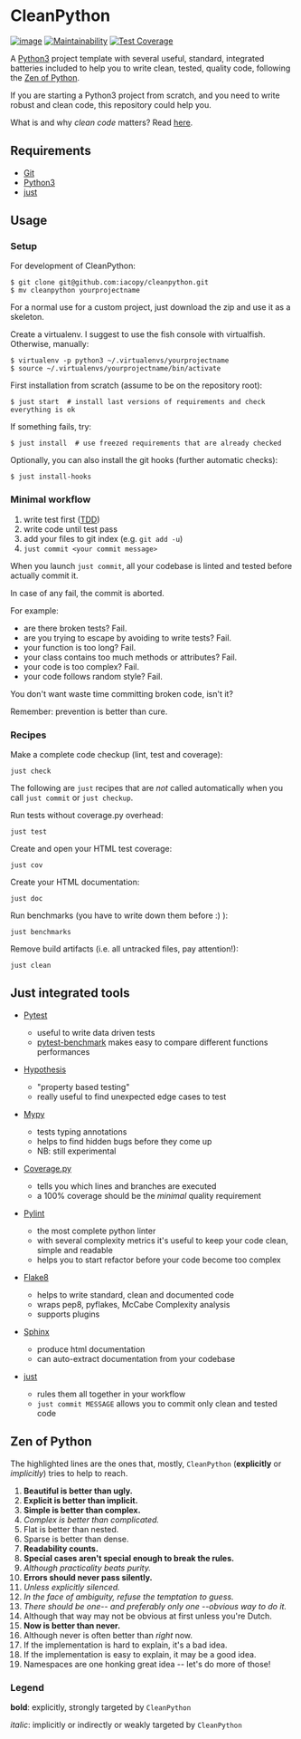 CleanPython
===========

[![image](https://travis-ci.org/iacopy/cleanpython.svg?branch=master)](https://travis-ci.org/iacopy/cleanpython)
[![Maintainability](https://api.codeclimate.com/v1/badges/142fbb415a2d6f66b804/maintainability)](https://codeclimate.com/github/iacopy/cleanpython/maintainability)
[![Test Coverage](https://api.codeclimate.com/v1/badges/142fbb415a2d6f66b804/test_coverage)](https://codeclimate.com/github/iacopy/cleanpython/test_coverage)

A [Python3](https://docs.python.org/3/) project template with several
useful, standard, integrated batteries included to help you to write
clean, tested, quality code, following the [Zen of
Python](#zen-of-python).

If you are starting a Python3 project from scratch, and you need to
write robust and clean code, this repository could help you.

What is and why *clean code* matters? Read
[here](https://www.butterfly.com.au/blog/website-development/clean-high-quality-code-a-guide-on-how-to-become-a-better-programmer).

Requirements
------------

- [Git](https://git-scm.com)
- [Python3](https://docs.python.org/3/)
- [just](https://github.com/casey/just)

Usage
-----

### Setup

For development of CleanPython:

    $ git clone git@github.com:iacopy/cleanpython.git
    $ mv cleanpython yourprojectname

For a normal use for a custom project, just download the zip and use it
as a skeleton.

Create a virtualenv. I suggest to use the fish console with virtualfish.
Otherwise, manually:

    $ virtualenv -p python3 ~/.virtualenvs/yourprojectname
    $ source ~/.virtualenvs/yourprojectname/bin/activate

First installation from scratch (assume to be on the repository root):

    $ just start  # install last versions of requirements and check everything is ok

If something fails, try:

    $ just install  # use freezed requirements that are already checked

Optionally, you can also install the git hooks (further automatic
checks):

    $ just install-hooks

### Minimal workflow

1. write test first
    ([TDD](https://en.wikipedia.org/wiki/Test-driven_development))
2. write code until test pass
3. add your files to git index (e.g. `git add -u`)
4. `just commit <your commit message>`

When you launch `just commit`, all your codebase is linted and tested
before actually commit it.

In case of any fail, the commit is aborted.

For example:

- are there broken tests? Fail.
- are you trying to escape by avoiding to write tests? Fail.
- your function is too long? Fail.
- your class contains too much methods or attributes? Fail.
- your code is too complex? Fail.
- your code follows random style? Fail.

You don\'t want waste time committing broken code, isn\'t it?

Remember: prevention is better than cure.

### Recipes

Make a complete code checkup (lint, test and coverage):

    just check

The following are `just` recipes that are *not* called automatically
when you call `just commit` or `just checkup`.

Run tests without coverage.py overhead:

    just test

Create and open your HTML test coverage:

    just cov

Create your HTML documentation:

    just doc

Run benchmarks (you have to write down them before :) ):

    just benchmarks

Remove build artifacts (i.e. all untracked files, pay attention!):

    just clean

Just integrated tools
---------------------

- [Pytest](https://docs.pytest.org)
  - useful to write data driven tests
  - [pytest-benchmark](http://pytest-benchmark.readthedocs.io/en/latest/) makes easy to compare different functions performances
- [Hypothesis](https://hypothesis.readthedocs.io)
  - \"property based testing\"
  - really useful to find unexpected edge cases to test

- [Mypy](http://mypy.readthedocs.io)
  - tests typing annotations
  - helps to find hidden bugs before they come up
  - NB: still experimental

- [Coverage.py](http://coverage.readthedocs.io)
  - tells you which lines and branches are executed
  - a 100% coverage should be the *minimal* quality requirement

- [Pylint](https://www.pylint.org)
  - the most complete python linter
  - with several complexity metrics it\'s useful to keep your code clean, simple and readable
  - helps you to start refactor before your code become too complex

- [Flake8](http://flake8.readthedocs.io)
  - helps to write standard, clean and documented code
  - wraps pep8, pyflakes, McCabe Complexity analysis
  - supports plugins

- [Sphinx](http://www.sphinx-doc.org/en/stable/)
  - produce html documentation
  - can auto-extract documentation from your codebase

- [just](https://github.com/casey/just)
  - rules them all together in your workflow
  - `just commit MESSAGE` allows you to commit only clean and tested code

Zen of Python
-------------

The highlighted lines are the ones that, mostly, `CleanPython`
(**explicitly** or *implicitly*) tries to help to reach.

1. **Beautiful is better than ugly.**
2. **Explicit is better than implicit.**
3. **Simple is better than complex.**
4. *Complex is better than complicated.*
5. Flat is better than nested.
6. Sparse is better than dense.
7. **Readability counts.**
8. **Special cases aren\'t special enough to break the rules.**
9. *Although practicality beats purity.*
10. **Errors should never pass silently.**
11. *Unless explicitly silenced.*
12. *In the face of ambiguity, refuse the temptation to guess.*
13. *There should be one\-- and preferably only one \--obvious way to do
    it.*
14. Although that way may not be obvious at first unless you\'re Dutch.
15. **Now is better than never.**
16. Although never is often better than *right* now.
17. If the implementation is hard to explain, it\'s a bad idea.
18. If the implementation is easy to explain, it may be a good idea.
19. Namespaces are one honking great idea \-- let\'s do more of those!

### Legend

**bold**: explicitly, strongly targeted by `CleanPython`

*italic*: implicitly or indirectly or weakly targeted by `CleanPython`
